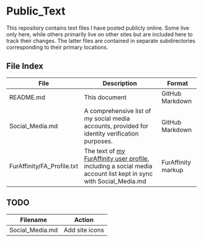 # Public_Text
This repository contains text files I have posted publicly online.  Some live
only here, while others primarily live on other sites but are included here to
track their changes. The latter files are contained in separate subdirectories
corresponding to their primary locations.

## File Index
| File            | Description | Format |
| --------------- | ----------- | ------ |
| README.md       | This document | GitHub Markdown |
| Social_Media.md | A comprehensive list of my social media accounts, provided for identity verification purposes. | GitHub Markdown |
| FurAffinity/FA_Profile.txt | The text of [my FurAffinity user profile](https://www.furaffinity.net/user/artiemog/), including a social media account list kept in sync with Social_Media.md | FurAffinity markup |

## TODO
| Filename          | Action         |
| ----------------- | -------------- |
| Social_Media.md | Add site icons |
